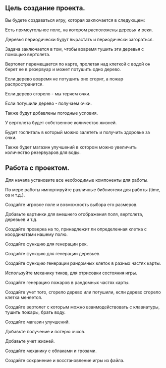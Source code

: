 ## Цель создание проекта.

Вы будете создаваться игру, которая заключается в следующем:

Есть прямоугольное поле, на котором расположены деревья и реки.

Деревья периодически будут вырастать и периодически загораться.

Задача заключается в том, чтобы вовремя тушить эти деревья с помощью вертолета.

Вертолет перемещается по карте, пролетая над клеткой с водой он берет ее в резервуар и может потушить одно дерево.

Если дерево вовремя  не потушить оно сгорит, а пожар распространится.

Если дерево сгорело - мы теряем очки.

Если потушили дерево - получаем очки.

Также будут добавлены погодные условия.

У вертолета будет собственное количество жизней.

Будет госпиталь в который можно залететь и получить здоровье за очки.

Также будет магазин улучшений в котором можно увеличить количество резервуаров для воды.

## Работа с проектом.

Для начала установите все необходимые компоненты для работы.

По мере работы импортируйте различные библиотеки для работы (time, os и т.д.).

Создайте игровое поле и возможность выбора его размеров.

Добавьте картинки для внешнего отображения поля, вертолета, деревьев и т.д.

Создайте проверка на то, принадлежит ли определенная клетка с координатами нашему полю.

Создайте функцию для генерации рек.

Создайте функцию для генерации деревьев.

Создайте функцию генерации рандомных клеток в разных частях карты.

Используйте механику тиков, для отрисовки состояния игры.

Создайте генерацию пожаров в рандомных частях карты.

Создайте учет того, сгорело дерево или потушили, если дерево сгорело клетка меняется.

Создайте вертолет с которым можно взаимодействовать с клавиатуры, тушить пожары, брать воду.

Создайте магазин улучшений.

Добавьте получение и потерю очков.

Добавьте учет жизней.

Создайте механику с облаками и грозами.

Создайте сохранение и восстановление игры из файла.